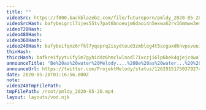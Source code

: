 ```yaml
---
title: ""
videoSrc: https://f000.backblazeb2.com/file/futureporn/pmldy_2020-05-20.mp4
videoSrcHash: bafybeigrcl7ijes55tv7pat6bnoeujm6daoi4n5exwx62rv36mmww3emai?filename=projektmelody-chaturbate-20200520T011656Z-source.mp4
video720Hash: 
video480Hash: 
video360Hash: 
video240Hash: bafybeifqnz6rfkl7yqoprq2isydteud3zmblog4t5scgaxd6nvpsvuuinq?filename=projektmelody-chaturbate-20200520T011656Z-240p.mp4
thinHash: 
thiccHash: bafkreifyytuify5m7gyhiddz6hmclwlnodl7ixczji6lp6bek4qjejc4wa?filename=20200520T011656Z-thicc.jpg
announceTitle: "Be%20as%20water%20Melody....%20Be%20as%20water...%20%20Thanks%20for%20waiting%21%20I%27m%20all%20together%20and%20online%21%20%20Big%20thanks%20to%20tonights%20sponsor%2C%20%40FAKKU"
announceUrl: https://twitter.com/ProjektMelody/status/1262915175037927425
date: 2020-05-20T01:16:56.000Z
note: 
video240TmpFilePath: 
tmpFilePath: /root/pmldy_2020-05-20.mp4
layout: layouts/vod.njk
---
```

